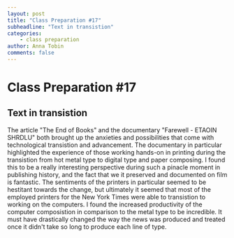 ```yaml
---
layout: post
title: "Class Preparation #17"
subheadline: "Text in transistion"
categories:
    - class preparation 
author: Anna Tobin
comments: false
---
```


# Class Preparation #17
## Text in transistion 

The article "The End of Books" and the documentary "Farewell - ETAOIN SHRDLU" both brought up the anxieties and possibilities that come with technological transistion and advancement. The documentary in particular highlighted the experience of those working hands-on in printing during the transistion from hot metal type to digital type and paper composing. I found this to be a really interesting perspective during such a pinacle moment in publishing history, and the fact that we it preserved and documented on film is fantastic. The sentiments of the printers in particular seemed to be hestitant towards the change, but ultimately it seemed that most of the employed printers for the New York Times were able to transistion to working on the computers. I found the increased productivity of the computer composistion in comparison to the metal type to be incredible. It must have drastically changed the way the news was produced and treated once it didn't take so long to produce each line of type. 